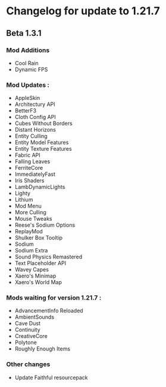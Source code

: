 # Changelog for update to 1.21.7

## Beta 1.3.1

### Mod Additions
- Cool Rain
- Dynamic FPS

### Mod Updates :
- AppleSkin
- Architectury API
- BetterF3
- Cloth Config API
- Cubes Without Borders
- Distant Horizons
- Entity Culling
- Entity Model Features
- Entity Texture Features
- Fabric API
- Falling Leaves
- FerriteCore
- ImmediatelyFast
- Iris Shaders
- LambDynamicLights
- Lighty
- Lithium
- Mod Menu
- More Culling
- Mouse Tweaks
- Reese's Sodium Options
- ReplayMod
- Shulker Box Tooltip
- Sodium
- Sodium Extra
- Sound Physics Remastered
- Text Placeholder API
- Wavey Capes
- Xaero's Minimap
- Xaero's World Map


### Mods waiting for version 1.21.7 :
- AdvancementInfo Reloaded
- AmbientSounds
- Cave Dust
- Continuity
- CreativeCore
- Polytone
- Roughly Enough Items

### Other changes
- Update Faithful resourcepack
